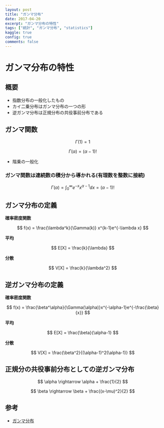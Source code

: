 ```yaml
---
layout: post
title: "ガンマ分布"
date: 2017-04-20
excerpt: "ガンマ分布の特性"
tags: ["統計", "ガンマ分布", "statistics"]
kaggle: true
config: true
comments: false
---
```


# ガンマ分布の特性

## 概要
 - 指数分布の一般化したもの
 - カイ二乗分布はガンマ分布の一つの形
 - 逆ガンマ分布は正規分布の共役事前分布である

## ガンマ関数


$$
\Gamma(1) = 1
$$

$$
\Gamma(\alpha) = (\alpha-1)!
$$

 - 階乗の一般化


### ガンマ関数は連続数の積分から導かれる(有理数を整数に接続)

$$
\Gamma(\alpha) = \int_{0}^{\infty} e^{-x} x^{\alpha-1}dx  = (\alpha-1)!
$$


## ガンマ分布の定義

**確率密度関数**  

$$
f(x) = \frac{\lambda^k}{\Gamma(k)} x^{k-1}e^{-\lambda x}
$$

**平均**  

$$
E[X] = \frac{k}{\lambda}
$$

**分散**  

$$
V[X] = \frac{k}{\lambda^2}
$$

## 逆ガンマ分布の定義

**確率密度関数**  

$$
f(x) = \frac{\beta^\alpha}{\Gamma(\alpha)}x^{-\alpha-1}e^{-\frac{\beta}{x}}
$$

**平均**  

$$
E[X] = \frac{\beta}{\alpha-1}
$$

**分散**  

$$
V[X] = \frac{\beta^2}{(\alpha-1)^2(\alpha-1)}
$$

## 正規分の共役事前分布としての逆ガンマ分布

$$
\alpha \rightarrow \alpha + \frac{1}{2}
$$

$$
\beta \rightarrow \beta + \frac{(x-\mu)^2}{2}
$$

## 参考
 - [ガンマ分布](https://data-science.gr.jp/theory/tpd_gamma_distribution.html)
